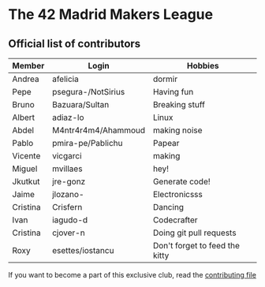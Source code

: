 # The 42 Madrid Makers League

## Official list of contributors

|Member|Login|Hobbies|
|---|---|---|
|Andrea|afelicia|dormir|
|Pepe|psegura-/NotSirius|Having fun|
|Bruno|Bazuara/Sultan|Breaking stuff|
|Albert|adiaz-lo|Linux|
|Abdel|M4ntr4r4m4/Ahammoud|making noise|
|Pablo|pmira-pe/Pablichu|Papear|
|Vicente|vicgarci|making|
|Miguel|mvillaes|hey!|
|Jkutkut|jre-gonz|Generate code!|
|Jaime|jlozano-|Electronicsss|
|Cristina|Crisfern|Dancing|
|Ivan|iagudo-d|Codecrafter|
|Cristina|cjover-n|Doing git pull requests|
|Roxy|esettes/iostancu|Don't forget to feed the kitty|


If you want to become a part of this exclusive club, read the [contributing file](CONTRIBUTING.md)
